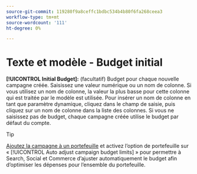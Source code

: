 ```yaml
---
source-git-commit: 119280f9a8ceffc1bdbc534b4b80f6fa268ceea3
workflow-type: tm+mt
source-wordcount: '111'
ht-degree: 0%

---
```

# Texte et modèle - Budget initial

**[!UICONTROL Initial Budget]:** (facultatif) Budget pour chaque nouvelle campagne créée. Saisissez une valeur numérique ou un nom de colonne. Si vous utilisez un nom de colonne, la valeur la plus basse pour cette colonne qui est traitée par le modèle est utilisée. Pour insérer un nom de colonne en tant que paramètre dynamique, cliquez dans le champ de saisie, puis cliquez sur un nom de colonne dans la liste des colonnes. Si vous ne saisissez pas de budget, chaque campagne créée utilise le budget par défaut du compte.

>[!TIP]
>
>[Ajoutez la campagne à un portefeuille](/help/search-social-commerce/campaign-management/campaign-assign-to-portfolio.md) et activez l’option de portefeuille sur « [!UICONTROL Auto adjust campaign budget limits] » pour permettre à Search, Social et Commerce d’ajuster automatiquement le budget afin d’optimiser les dépenses pour l’ensemble du portefeuille.
